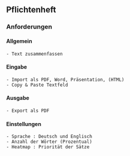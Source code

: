 ## Pflichtenheft

### Anforderungen
#### Allgemein
	- Text zusammenfassen
#### Eingabe
	- Import als PDF, Word, Präsentation, (HTML)
	- Copy & Paste Textfeld
#### Ausgabe
	- Export als PDF
#### Einstellungen
	- Sprache : Deutsch und Englisch
	- Anzahl der Wörter (Prozentual)
	- Heatmap : Priorität der Sätze